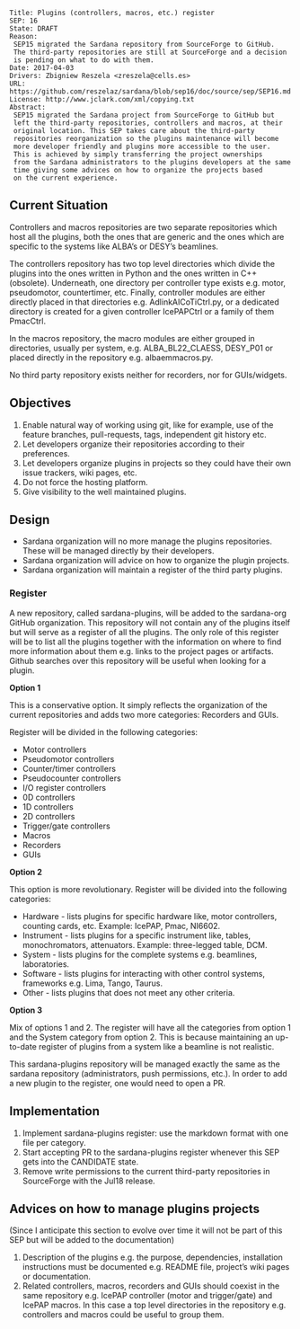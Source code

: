     Title: Plugins (controllers, macros, etc.) register
    SEP: 16
    State: DRAFT
    Reason:
     SEP15 migrated the Sardana repository from SourceForge to GitHub.
     The third-party repositories are still at SourceForge and a decision
     is pending on what to do with them.
    Date: 2017-04-03
    Drivers: Zbigniew Reszela <zreszela@cells.es>
    URL: https://github.com/reszelaz/sardana/blob/sep16/doc/source/sep/SEP16.md
    License: http://www.jclark.com/xml/copying.txt
    Abstract:
     SEP15 migrated the Sardana project from SourceForge to GitHub but
     left the third-party repositories, controllers and macros, at their
     original location. This SEP takes care about the third-party
     repositories reorganization so the plugins maintenance will become
     more developer friendly and plugins more accessible to the user.
     This is achieved by simply transferring the project ownerships
     from the Sardana administrators to the plugins developers at the same
     time giving some advices on how to organize the projects based
     on the current experience.


Current Situation
-----------------

Controllers and macros repositories are two separate repositories which
host all the plugins, both the ones that are generic and the ones which
are specific to the systems like ALBA’s or DESY’s beamlines.

The controllers repository has two top level directories which divide
the plugins into the ones written in Python and the ones written in C++
(obsolete). Underneath, one directory per controller type exists e.g. motor,
pseudomotor, countertimer, etc. Finally, controller modules are either
directly placed in that directories e.g. AdlinkAICoTiCtrl.py, or
a dedicated directory is created for a given controller IcePAPCtrl or
a family of them PmacCtrl.

In the macros repository, the macro modules are either grouped in
directories, usually per system, e.g. ALBA_BL22_CLAESS, DESY_P01 or placed
directly in the repository e.g. albaemmacros.py.

No third party repository exists neither for recorders, nor for GUIs/widgets.

Objectives
----------

1. Enable natural way of working using git, like for example, use of the
feature branches, pull-requests, tags, independent git history etc.
2. Let developers organize their repositories according to their preferences.
3. Let developers organize plugins in projects so they could have their own
issue trackers, wiki pages, etc.
4. Do not force the hosting platform.
5. Give visibility to the well maintained plugins.

Design
------

* Sardana organization will no more manage the plugins repositories.
  These will be managed directly by their developers.
* Sardana organization will advice on how to organize the plugin projects.
* Sardana organization will maintain a register of the third party plugins.

### Register

A new repository, called sardana-plugins, will be added to the sardana-org
GitHub organization. This repository will not contain any of the plugins
itself but will serve as a register of all the plugins. The only role of this
register will be to list all the plugins together with the information
on where to find more information about them e.g. links to the project pages
or artifacts. Github searches over this repository will be useful when looking
for a plugin.

**Option 1**

This is a conservative option. It simply reflects the organization of
the current repositories and adds two more categories: Recorders and GUIs.

Register will be divided in the following categories:
* Motor controllers
* Pseudomotor controllers
* Counter/timer controllers
* Pseudocounter controllers
* I/O register controllers
* 0D controllers
* 1D controllers
* 2D controllers
* Trigger/gate controllers
* Macros
* Recorders
* GUIs

**Option 2**

This option is more revolutionary. Register will be divided into the following
categories:
* Hardware - lists plugins for specific hardware like, motor controllers,
  counting cards, etc. Example: IcePAP, Pmac, NI6602.
* Instrument - lists plugins for a specific instrument like, tables,
  monochromators, attenuators. Example: three-legged table, DCM.
* System - lists plugins for the complete systems e.g. beamlines, laboratories.
* Software - lists plugins for interacting with other control systems,
  frameworks  e.g. Lima, Tango, Taurus.
* Other - lists plugins that does not meet any other criteria.

**Option 3**

Mix of options 1 and 2. The register will have all the categories from option 1
and the System category from option 2. This is because maintaining an
up-to-date register of plugins from a system like a beamline is not realistic.

This sardana-plugins repository will be managed exactly the same as the sardana
repository (administrators, push permissions, etc.). In order to add a new
plugin to the register, one would need to open a PR.

Implementation
--------------

1. Implement sardana-plugins register: use the markdown format with one file
   per category.
2. Start accepting PR to the sardana-plugins register whenever this SEP gets
   into the CANDIDATE state.
3. Remove write permissions to the current third-party repositories
   in SourceForge with the Jul18 release.

Advices on how to manage plugins projects
---------------------------------------------------

(Since I anticipate this section to evolve over time it will not be part of
this SEP but will be added to the documentation)

1. Description of the plugins e.g. the purpose, dependencies, installation
   instructions must be documented e.g. README file, project’s wiki pages
   or documentation.
2. Related controllers, macros, recorders and GUIs should coexist in the same
   repository e.g. IcePAP controller (motor and trigger/gate) and IcePAP
   macros. In this case a top level directories in the repository
   e.g. controllers and macros could be useful to group them.
